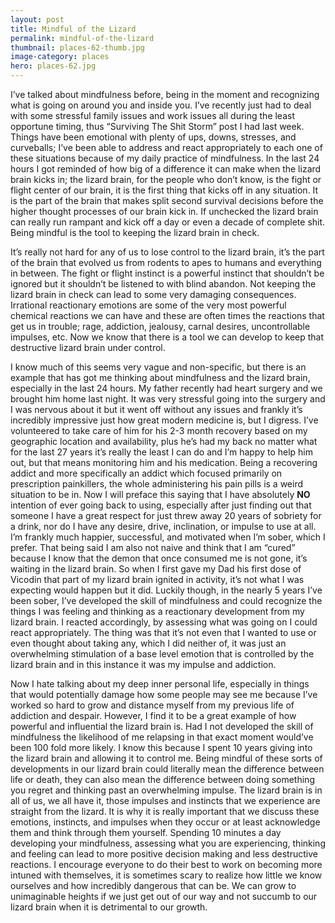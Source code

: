 ```yaml
---
layout: post
title: Mindful of the Lizard
permalink: mindful-of-the-lizard
thumbnail: places-62-thumb.jpg
image-category: places
hero: places-62.jpg
---
```




I’ve talked about mindfulness before, being in the moment and recognizing what is going on around you and inside you. I’ve recently just had to deal with some stressful family issues and work issues all during the least opportune timing, thus “Surviving The Shit Storm” post I had last week. Things have been emotional with plenty of ups, downs, stresses, and curveballs; I’ve been able to address and react appropriately to each one of these situations because of my daily practice of mindfulness. In the last 24 hours I got reminded of how big of a difference it can make when the lizard brain kicks in; the lizard brain, for the people who don’t know, is the fight or flight center of our brain, it is the first thing that kicks off in any situation. It is the part of the brain that makes split second survival decisions before the higher thought processes of our brain kick in. If unchecked the lizard brain can really run rampant and kick off a day or even a decade of complete shit. Being mindful is the tool to keeping the lizard brain in check.

It’s really not hard for any of us to lose control to the lizard brain, it’s the part of the brain that evolved us from rodents to apes to humans and everything in between. The fight or flight instinct is a powerful instinct that shouldn’t be ignored but it shouldn’t be listened to with blind abandon. Not keeping the lizard brain in check can lead to some very damaging consequences. Irrational reactionary emotions are some of the very most powerful chemical reactions we can have and these are often times the reactions that get us in trouble; rage, addiction, jealousy, carnal desires, uncontrollable impulses, etc. Now we know that there is a tool we can develop to keep that destructive lizard brain under control.

I know much of this seems very vague and non-specific, but there is an example that has got me thinking about mindfulness and the lizard brain, especially in the last 24 hours. My father recently had heart surgery and we brought him home last night. It was very stressful going into the surgery and I was nervous about it but it went off without any issues and frankly it’s incredibly impressive just how great modern medicine is, but I digress. I’ve volunteered to take care of him for his 2-3 month recovery based on my geographic location and availability, plus he’s had my back no matter what for the last 27 years it’s really the least I can do and I’m happy to help him out, but that means monitoring him and his medication. Being a recovering addict and more specifically an addict which focused primarily on prescription painkillers, the whole administering his pain pills is a weird situation to be in. Now I will preface this saying that I have absolutely **NO** intention of ever going back to using, especially after just finding out that someone I have a great respect for just threw away 20 years of sobriety for a drink, nor do I have any desire, drive, inclination, or impulse to use at all. I’m frankly much happier, successful, and motivated when I’m sober, which I prefer. That being said I am also not naive and think that I am “cured” because I know that the demon that once consumed me is not gone, it’s waiting in the lizard brain. So when I first gave my Dad his first dose of Vicodin that part of my lizard brain ignited in activity, it’s not what I was expecting would happen but it did. Luckily though, in the nearly 5 years I’ve been sober, I’ve developed the skill of mindfulness and could recognize the things I was feeling and thinking as a reactionary development from my lizard brain. I reacted accordingly, by assessing what was going on I could react appropriately. The thing was that it’s not even that I wanted to use or even thought about taking any, which I did neither of, it was just an overwhelming stimulation of a base level emotion that is controlled by the lizard brain and in this instance it was my impulse and addiction.

Now I hate talking about my deep inner personal life, especially in things that would potentially damage how some people may see me because I’ve worked so hard to grow and distance myself from my previous life of addiction and despair. However, I find it to be a great example of how powerful and influential the lizard brain is. Had I not developed the skill of mindfulness the likelihood of me relapsing in that exact moment would’ve been 100 fold more likely. I know this because I spent 10 years giving into the lizard brain and allowing it to control me. Being mindful of these sorts of developments in our lizard brain could literally mean the difference between life or death, they can also mean the difference between doing something you regret and thinking past an overwhelming impulse. The lizard brain is in all of us, we all have it, those impulses and instincts that we experience are straight from the lizard. It is why it is really important that we discuss these emotions, instincts, and impulses when they occur or at least acknowledge them and think through them yourself. Spending 10 minutes a day developing your mindfulness, assessing what you are experiencing, thinking and feeling can lead to more positive decision making and less destructive reactions. I encourage everyone to do their best to work on becoming more intuned with themselves, it is sometimes scary to realize how little we know ourselves and how incredibly dangerous that can be. We can grow to unimaginable heights if we just get out of our way and not succumb to our lizard brain when it is detrimental to our growth.
